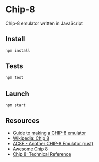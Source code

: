 # Chip-8

Chip-8 emulator written in JavaScript

## Install

```sh
npm install
```

## Tests

```sh
npm test
```

## Launch

```sh
npm start
```

## Resources

- [Guide to making a CHIP-8 emulator
  ](https://tobiasvl.github.io/blog/write-a-chip-8-emulator/)
- [Wikipedia: Chip 8](https://en.wikipedia.org/wiki/CHIP-8)
- [AC8E - Another CHIP-8 Emulator (rust)](https://github.com/daniel5151/AC8E)
- [Awesome Chip 8](https://chip-8.github.io/links/)
- [Chip 8: Technical Reference](http://devernay.free.fr/hacks/chip8/C8TECH10.HTM#8xy3)

